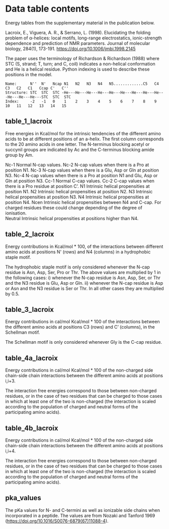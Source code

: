 # Data table contents

Energy tables from the supplementary material in the publication below.

Lacroix, E., Viguera, A. R., & Serrano, L. (1998). Elucidating the folding problem of α-helices: local motifs, long-range electrostatics, ionic-strength dependence and prediction of NMR parameters. Journal of molecular biology, 284(1), 173-191. https://doi.org/10.1006/jmbi.1998.2145

The paper uses the terminology of Richardson & Richardson (1988) where STC (S, strand; T, turn; and C, coil) indicates a non-helical conformation and He is a helical residue. Python indexing is used to describe these positions in the model.
```text
Name:      N''  N'   Ncap N1   N2   N3   N4   N5.............C5   C4   C3   C2   C1   Ccap C'   C''  
Structure: STC  STC  STC -He---He---He---He---He---He---He---He---He---He---He---He---STC  STC  STC
Index:     -2   -1   0    1    2    3    4    5    6    7    8    9    10   11   12   13   14   15
```


## table_1_lacroix
Free energies in Kcal/mol for the intrinsic tendencies of the different amino acids to be at different positions of an a-helix.
The first column corresponds to the 20 amino acids in one letter. The N-terminus blocking acetyl or succynil groups are indicated by Ac and the C-terminus blocking amide group by Am.

Nc-1 	Normal N-cap values.
Nc-2 	N-cap values when there is a Pro at position N1.
Nc-3 	N-cap values when there is a Glu, Asp or Gln at position N3.
Nc-4 	N-cap values when there is a Pro at position N1 and Glu, Asp or Gln at position N3.
Cc-1 	Normal C-cap values.
Cc-2 	C-cap values when there is a Pro residue at position C’.
N1	    Intrinsic helical propensities at position N1.
N2	    Intrinsic helical propensities at position N2.
N3	    Intrinsic helical propensities at position N3.
N4 	    Intrinsic helical propensities at position N4.
Ncen	Intrinsic helical propensities between N4 and C-cap. For charged residues these could change depending of the degree of ionisation.  
Neutral	Intrinsic helical propensities at positions higher than N4.


## table_2_lacroix
Energy contributions in Kcal/mol * 100, of the interactions between different amino acids at positions N' (rows) and N4 (columns) in a hydrophobic staple motif. 

The hydrophobic staple motif is only considered whenever the N-cap residue is Asn, Asp, Ser, Pro or Thr.  The above values are multiplied by 1 in the following cases: i) whenever the N-cap residue is Asn, Asp, Ser, or Thr and the N3 residue is Glu, Asp or Gln. ii) whenever the N-cap residue is Asp or Asn and the N3 residue is Ser or Thr.  In all other cases they are multiplied by 0.5.

## table_3_lacroix
Energy contributions in cal/mol Kcal/mol * 100 of the interactions between the different amino acids at positions C3 (rows) and C’ (columns), in the Schellman motif. 

The Schellman motif is only considered whenever Gly is the C-cap residue.

## table_4a_lacroix
Energy contributions in cal/mol Kcal/mol * 100 of the non-charged side chain-side chain interactions between the different amino acids at positions i,i+3. 

The interaction free energies correspond to those between non-charged residues, or in the case of two residues that can be charged to those cases in which at least one of the two is non-charged (the interaction is scaled according to the population of charged and neutral forms of the participating amino acids).  

## table_4b_lacroix
Energy contributions in cal/mol Kcal/mol * 100 of the non-charged side chain-side chain interactions between the different amino acids at positions i,i+4. 

The interaction free energies correspond to those between non-charged residues, or in the case of two residues that can be charged to those cases in which at least one of the two is non-charged (the interaction is scaled according to the population of charged and neutral forms of the participating amino acids).

## pka_values
The pKa values for N- and C-termini as well as ionizable side chains when incorporated in a peptide. The values are from Nozaki and Tanford 1969 (https://doi.org/10.1016/S0076-6879(67)11088-4).

